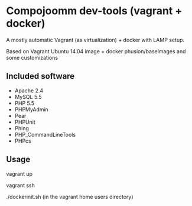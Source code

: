 # Compojoomm dev-tools (vagrant + docker)
A mostly automatic Vagrant (as virtualization) + docker with LAMP setup.

Based on Vagrant Ubuntu 14.04 image + docker phusion/baseimages and some customizations

## Included software

* Apache 2.4
* MySQL 5.5
* PHP 5.5
* PHPMyAdmin
* Pear
* PHPUnit
* Phing
* PHP_CommandLineTools
* PHPcs

## Usage

vagrant up

vagrant ssh

./dockerinit.sh (in the vagrant home users directory)

